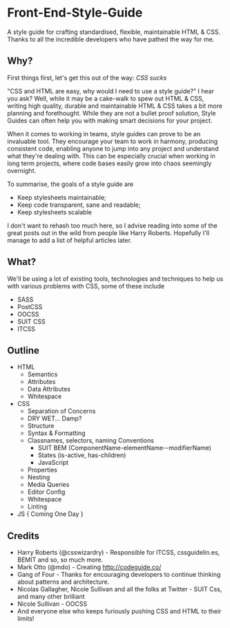 # Front-End-Style-Guide
A style guide for crafting standardised, flexible, maintainable HTML &amp; CSS. Thanks to all the incredible developers who have pathed the way for me.

## Why?
First things first, let's get this out of the way:
*CSS sucks*

"CSS and HTML are easy, why would I need to use a style guide?" I hear you ask? Well, while it may be a cake-walk to spew out HTML &amp; CSS, writing high quality, durable and maintainable HTML &amp; CSS takes a bit more planning and forethought. While they are not a bullet proof solution, Style Guides can often help you with making smart decisions for your project.

When it comes to working in teams, style guides can prove to be an invaluable tool. They encourage your team to work in harmony, producing consistent code, enabling anyone to jump into any project and understand what they're dealing with. This can be especially crucial when working in long term projects, where code bases easily grow into chaos seemingly overnight. 

To summarise, the goals of a style guide are
- Keep stylesheets maintainable;
- Keep code transparent, sane and readable;
- Keep stylesheets scalable

I don't want to rehash too much here, so I advise reading into some of the great posts out in the wild from people like Harry Roberts. Hopefully I'll manage to add a list of helpful articles later.

## What?
We'll be using a lot of existing tools, technologies and techniques to help us with various problems with CSS, some of these include
- SASS
- PostCSS
- OOCSS
- SUIT CSS
- ITCSS

## Outline
- HTML
  - Semantics
  - Attributes
  - Data Attributes
  - Whitespace
- CSS
  - Separation of Concerns
  - DRY WET... Damp?
  - Structure
  - Syntax &amp; Formatting
  - Classnames, selectors, naming Conventions
    - SUIT BEM (ComponentName-elementName--modifierName)
    - States (is-active, has-children)
    - JavaScript
  - Properties
  - Nesting
  - Media Queries
  - Editor Config
  - Whitespace
  - Linting
- JS { Coming One Day }

## Credits
- Harry Roberts (@csswizardry) - Responsible for ITCSS, cssguidelin.es, BEMIT and so, so much more.
- Mark Otto (@mdo)  - Creating http://codeguide.co/
- Gang of Four - Thanks for encouraging developers to continue thinking about patterns and architecture.
- Nicolas Gallagher, Nicole Sullivan and all the folks at Twitter - SUIT Css, and many other brilliant
- Nicole Sullivan - OOCSS
- And everyone else who keeps furiously pushing CSS and HTML to their limits!
